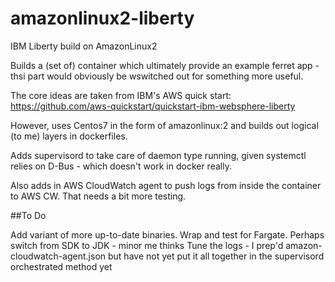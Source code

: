 # amazonlinux2-liberty
IBM Liberty build on AmazonLinux2

Builds a (set of) container which ultimately provide an example ferret app - thsi part would obviously be wswitched out for something more useful.

The core ideas are taken from IBM's AWS quick start: https://github.com/aws-quickstart/quickstart-ibm-websphere-liberty

However, uses Centos7 in the form of amazonlinux:2 and builds out logical (to me) layers in dockerfiles.

Adds supervisord to take care of daemon type running, given systemctl relies on D-Bus - which doesn't work in docker really.

Also adds in AWS CloudWatch agent to push logs from inside the container to AWS CW. That needs a bit more testing.

##To Do

Add variant of more up-to-date binaries.
Wrap and test for Fargate.
Perhaps switch from SDK to JDK - minor me thinks
Tune the logs - I prep'd amazon-cloudwatch-agent.json but have not yet put it all together in the supervisord orchestrated method yet 